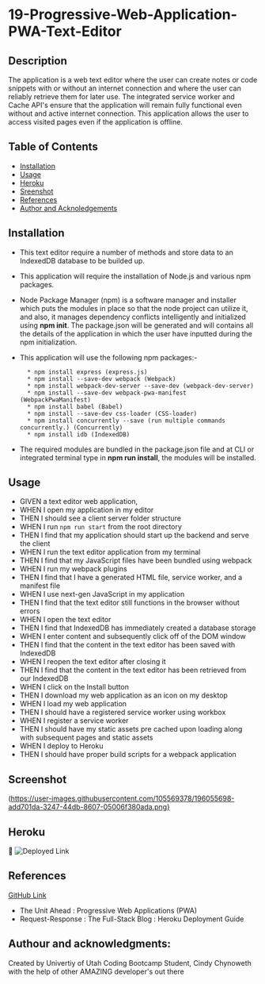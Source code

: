 # 19-Progressive-Web-Application-PWA-Text-Editor


## Description

The application is a web text editor where the user can create notes or code snippets with or without an internet connection and where the user can reliably retrieve them for later use.  The integrated service worker and Cache API's ensure that the application will remain fully functional even without and active internet connection.  This application allows the user to access visited pages even if the application is offline.


## Table of Contents

* [Installation](#installation)
* [Usage](#usage)
* [Heroku](heroku)
* [Sreenshot](#screenshot)
* [References](#references)
* [Author and Acknoledgements](#author-and-acknowledgements)


## Installation

* This text editor require a number of methods and store data to an IndexedDB database to be builded up.

* This application will require the installation of Node.js and various npm packages.

*   Node Package Manager (npm) is a software manager and installer which puts the modules in place so that the node project can utilize it, and also, it manages dependency conflicts intelligently and initialized using **npm init**. The package.json will be generated and will contains all the details of the application in which the user have inputted during the npm initialization. 

*  This application will use the following npm packages:-

         * npm install express (express.js)
         * npm install --save-dev webpack (Webpack)
         * npm install webpack-dev-server --save-dev (webpack-dev-server)
         * npm install --save-dev webpack-pwa-manifest (WebpackPwaManifest)
         * npm install babel (Babel)
         * npm install --save-dev css-loader (CSS-loader)
         * npm install concurrently --save (run multiple commands concurrently.) (Concurrently)
         * npm install idb (IndexedDB)

* The required modules are bundled in the package.json file and at CLI or integrated terminal type in **npm run install**, the modules will be installed.       

## Usage

* GIVEN a text editor web application, 
* WHEN I open my application in my editor
* THEN I should see a client server folder structure
* WHEN I run `npm run start` from the root directory
* THEN I find that my application should start up the backend and serve the client
* WHEN I run the text editor application from my terminal
* THEN I find that my JavaScript files have been bundled using webpack
* WHEN I run my webpack plugins
* THEN I find that I have a generated HTML file, service worker, and a manifest file
* WHEN I use next-gen JavaScript in my application
* THEN I find that the text editor still functions in the browser without errors
* WHEN I open the text editor
* THEN I find that IndexedDB has immediately created a database storage
* WHEN I enter content and subsequently click off of the DOM window
* THEN I find that the content in the text editor has been saved with IndexedDB
* WHEN I reopen the text editor after closing it
* THEN I find that the content in the text editor has been retrieved from our IndexedDB
* WHEN I click on the Install button
* THEN I download my web application as an icon on my desktop
* WHEN I load my web application
* THEN I should have a registered service worker using workbox
* WHEN I register a service worker
* THEN I should have my static assets pre cached upon loading along with subsequent pages and static assets
* WHEN I deploy to Heroku
* THEN I should have proper build scripts for a webpack application 

## Screenshot
(https://user-images.githubusercontent.com/105569378/196055698-add701da-3247-44db-8607-05006f380ada.png}


## Heroku
🚀 ![Deployed Link](https://damp-reaches-38127.herokuapp.com)

## References

[GitHub Link](https://github.com/Cinderbeast) 

*   The Unit Ahead : Progressive Web Applications (PWA)
*   Request-Response : The Full-Stack Blog : Heroku Deployment Guide
 
## Authour and acknowledgments:

Created by Univertiy of Utah Coding Bootcamp Student, Cindy Chynoweth with the help of other AMAZING developer's out there​



